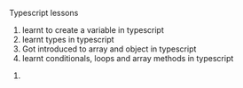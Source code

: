 Typescript lessons


<!-- #################### -->

<!-- Day 1 -->

1. learnt to create a variable in typescript
2. learnt types in typescript
3. Got introduced to array and object in typescript
4. learnt conditionals, loops and array methods in typescript

<!-- Day 2  -->

1. 